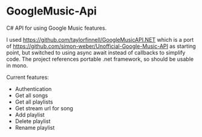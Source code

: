 GoogleMusic-Api
===============

C# API for using Google Music features.

I used https://github.com/taylorfinnell/GoogleMusicAPI.NET which is a port of https://github.com/simon-weber/Unofficial-Google-Music-API as starting point, but switched to using async await instead of callbacks to simplify code.
The project references portable .net framework, so should be usable in mono.

Current features:
* Authentication
* Get all songs
* Get all playlists
* Get stream url for song
* Add playlist
* Delete playlist
* Rename playlist
